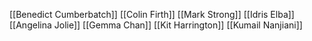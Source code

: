 [[Benedict Cumberbatch]]
[[Colin Firth]]
[[Mark Strong]]
[[Idris Elba]]
[[Angelina Jolie]]
[[Gemma Chan]]
[[Kit Harrington]]
[[Kumail Nanjiani]]
